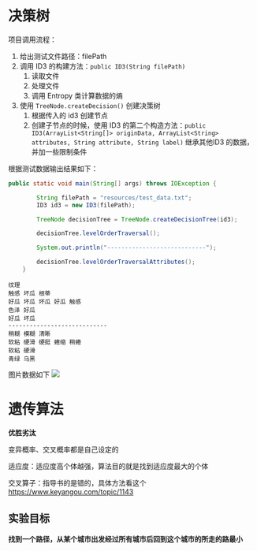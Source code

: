 # 决策树

项目调用流程：

1. 给出测试文件路径：filePath
2. 调用 ID3 的构建方法：`public ID3(String filePath)`
   1. 读取文件
   2. 处理文件
   3. 调用 Entropy 类计算数据的熵
3. 使用 `TreeNode.createDecision()` 创建决策树
   1. 根据传入的 id3 创建节点
   2. 创建子节点的时候，使用 ID3 的第二个构造方法：`public ID3(ArrayList<String[]> originData, ArrayList<String> attributes, String attribute, String label)`
      继承其他ID3 的数据，并加一些限制条件


根据测试数据输出结果如下：

```java
public static void main(String[] args) throws IOException {

        String filePath = "resources/test_data.txt";
        ID3 id3 = new ID3(filePath);

        TreeNode decisionTree = TreeNode.createDecisionTree(id3);

        decisionTree.levelOrderTraversal();

        System.out.println("----------------------------");

        decisionTree.levelOrderTraversalAttributes();
    }
```
```
纹理
触感 坏瓜 根蒂
好瓜 坏瓜 坏瓜 好瓜 触感
色泽 好瓜
好瓜 坏瓜
----------------------------
稍糊 模糊 清晰
软粘 硬滑 硬挺 蜷缩 稍蜷
软粘 硬滑
青绿 乌黑
```
图片数据如下
![](https://picgo-1314080015.cos.ap-nanjing.myqcloud.com/PIctures/202403301756268.png)

# 遗传算法

**优胜劣汰**

变异概率、交叉概率都是自己设定的

适应度：适应度高个体越强，算法目的就是找到适应度最大的个体

交叉算子：指导书的是错的，具体方法看这个 https://www.keyangou.com/topic/1143

## 实验目标
**找到一个路径，从某个城市出发经过所有城市后回到这个城市的所走的路最小**